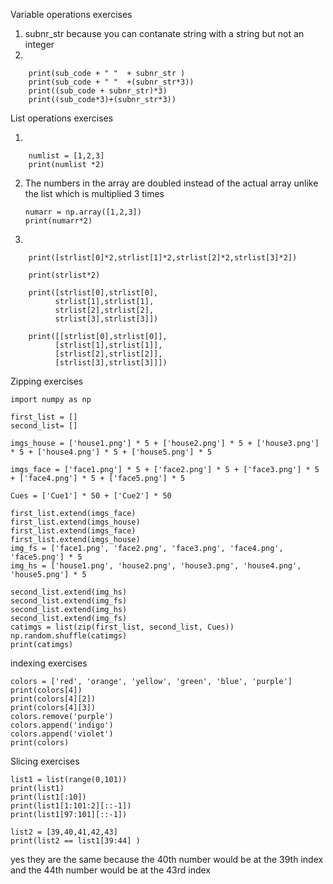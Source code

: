  Variable operations exercises
 1. subnr_str because you can contanate string with a string but not an integer
 2. 
    
        print(sub_code + " "  + subnr_str ) 
        print(sub_code + " "  +(subnr_str*3))
        print((sub_code + subnr_str)*3)
        print((sub_code*3)+(subnr_str*3))

List operations exercises

 1. 
        
        numlist = [1,2,3]
        print(numlist *2)

 2. The numbers in the array are doubled instead of the actual array unlike the list which is multiplied 3 times
       
        numarr = np.array([1,2,3])
        print(numarr*2)

 3. 
        
        print([strlist[0]*2,strlist[1]*2,strlist[2]*2,strlist[3]*2])

        print(strlist*2)

        print([strlist[0],strlist[0],
              strlist[1],strlist[1],
              strlist[2],strlist[2],
              strlist[3],strlist[3]])
       
        print([[strlist[0],strlist[0]],
              [strlist[1],strlist[1]],
              [strlist[2],strlist[2]],
              [strlist[3],strlist[3]]])

Zipping exercises

    import numpy as np

    first_list = []
    second_list= []

    imgs_house = ['house1.png'] * 5 + ['house2.png'] * 5 + ['house3.png'] * 5 + ['house4.png'] * 5 + ['house5.png'] * 5
    
    imgs_face = ['face1.png'] * 5 + ['face2.png'] * 5 + ['face3.png'] * 5 + ['face4.png'] * 5 + ['face5.png'] * 5
    
    Cues = ['Cue1'] * 50 + ['Cue2'] * 50

    first_list.extend(imgs_face)
    first_list.extend(imgs_house)
    first_list.extend(imgs_face)
    first_list.extend(imgs_house)
    img_fs = ['face1.png', 'face2.png', 'face3.png', 'face4.png', 'face5.png'] * 5
    img_hs = ['house1.png', 'house2.png', 'house3.png', 'house4.png', 'house5.png'] * 5

    second_list.extend(img_hs)
    second_list.extend(img_fs)
    second_list.extend(img_hs)
    second_list.extend(img_fs)
    catimgs = list(zip(first_list, second_list, Cues))
    np.random.shuffle(catimgs)
    print(catimgs)


indexing exercises

    colors = ['red', 'orange', 'yellow', 'green', 'blue', 'purple']
    print(colors[4])
    print(colors[4][2])
    print(colors[4][3])
    colors.remove('purple')
    colors.append('indigo')
    colors.append('violet')
    print(colors)

Slicing exercises

    list1 = list(range(0,101))
    print(list1)
    print(list1[:10])
    print(list1[1:101:2][::-1])
    print(list1[97:101][::-1])

    list2 = [39,40,41,42,43]
    print(list2 == list1[39:44] ) 
yes they are the same because the 40th number would be at the 39th index and the 44th number would be at the 43rd index

